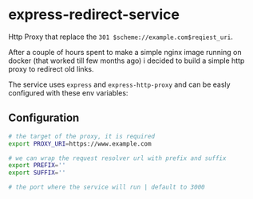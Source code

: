 ﻿# express-redirect-service
 
Http Proxy that replace the `301 $scheme://example.com$reqiest_uri`.

After a couple of hours spent to make a simple nginx image running on docker (that worked till few months ago) i decided to build a simple http proxy to redirect old links.

The service uses `express` and `express-http-proxy` and can be easly configured with these env variables:

## Configuration

```sh
# the target of the proxy, it is required
export PROXY_URI=https://www.example.com

# we can wrap the request resolver url with prefix and suffix
export PREFIX=''
export SUFFIX=''

# the port where the service will run | default to 3000
```
